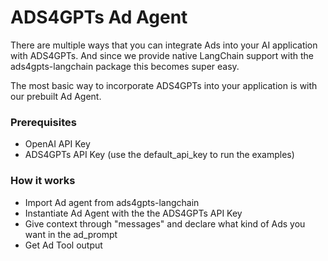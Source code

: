 # ADS4GPTs Ad Agent

There are multiple ways that you can integrate Ads into your AI application with ADS4GPTs. And since we provide native LangChain support with the ads4gpts-langchain package this becomes super easy.

The most basic way to incorporate ADS4GPTs into your application is with our prebuilt Ad Agent.

### Prerequisites

- OpenAI API Key
- ADS4GPTs API Key (use the default_api_key to run the examples)

### How it works

- Import Ad agent from ads4gpts-langchain
- Instantiate Ad Agent with the the ADS4GPTs API Key
- Give context through "messages" and declare what kind of Ads you want in the ad_prompt
- Get Ad Tool output



